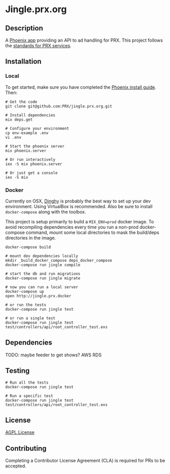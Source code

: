 # Jingle.prx.org

## Description

A [Phoenix app](http://www.phoenixframework.org) providing an API to ad handling for PRX. This project follows the [standards for PRX services](https://github.com/PRX/meta.prx.org/wiki/Project-Standards#services).

## Installation

### Local

To get started, make sure you have completed the [Phoenix install guide](http://www.phoenixframework.org/docs/installation).  Then:
```
# Get the code
git clone git@github.com:PRX/jingle.prx.org.git

# Install dependencies
mix deps.get

# Configure your environment
cp env-example .env
vi .env

# Start the phoenix server
mix phoenix.server

# Or run interactively
iex -S mix phoenix.server

# Or just get a console
iex -S mix
```

### Docker

Currently on OSX, [Dinghy](https://github.com/codekitchen/dinghy) is probably
the best way to set up your dev environment.  Using VirtualBox is recommended.
Also be sure to install `docker-compose` along with the toolbox.

This project is setup primarily to build a `MIX_ENV=prod` docker image. To avoid
recompiling dependencies every time you run a non-prod docker-compose command,
mount some local directories to mask the build/deps directories in the image.

```
docker-compose build

# mount dev dependencies locally
mkdir _build_docker_compose deps_docker_compose
docker-compose run jingle compile

# start the db and run migrations
docker-compose run jingle migrate

# now you can run a local server
docker-compose up
open http://jingle.prx.docker

# or run the tests
docker-compose run jingle test

# or run a single test
docker-compose run jingle test test/controllers/api/root_controller_test.exs
```

## Dependencies

TODO: 
maybe feeder to get shows? 
AWS RDS

## Testing

```
# Run all the tests
docker-compose run jingle test

# Run a specific test
docker-compose run jingle test test/controllers/api/root_controller_test.exs
```

## License

[AGPL License](https://www.gnu.org/licenses/agpl-3.0.html)

## Contributing

Completing a Contributor License Agreement (CLA) is required for PRs to be accepted.
